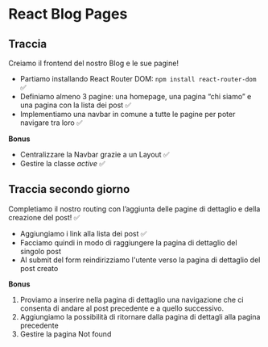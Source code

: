 # React Blog Pages
## Traccia
Creiamo il frontend del nostro Blog e le sue pagine!
- Partiamo installando React Router DOM: `npm install react-router-dom` ✅
- Definiamo almeno 3 pagine: una homepage, una pagina “chi siamo” e una pagina con la lista dei post ✅
- Implementiamo una navbar in comune a tutte le pagine per poter navigare tra loro ✅

**Bonus**
- Centralizzare la Navbar grazie a un Layout ✅
- Gestire la classe *active* ✅



## Traccia secondo giorno
Completiamo il nostro routing con l’aggiunta delle pagine di dettaglio e della creazione del post! ✅
- Aggiungiamo i link alla lista dei post ✅
- Facciamo quindi in modo di raggiungere la pagina di dettaglio del singolo post
- Al submit del form reindirizziamo l'utente verso la pagina di dettaglio del post creato

**Bonus**
1. Proviamo a inserire nella pagina di dettaglio una navigazione che ci consenta di andare al post precedente e a quello successivo.
2. Aggiungiamo la possibilità di ritornare dalla pagina di dettagli alla pagina precedente
3. Gestire la pagina Not found